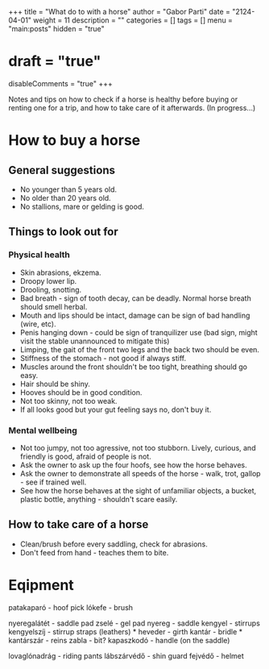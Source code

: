 +++
title = "What do to with a horse"
author = "Gabor Parti"
date = "2124-04-01"
weight = 11
description = ""
categories = []
tags = []
menu = "main:posts"
hidden = "true"
# draft = "true"
disableComments = "true"
+++

Notes and tips on how to check if a horse is healthy before buying or renting one for a trip, and how to take care of it afterwards. (In progress...)

# How to buy a horse

## General suggestions

* No younger than 5 years old.
* No older than 20 years old.
* No stallions, mare or gelding is good.

## Things to look out for

### Physical health

* Skin abrasions, ekzema.
* Droopy lower lip.
* Drooling, snotting.
* Bad breath - sign of tooth decay, can be deadly. Normal horse breath should smell herbal.
* Mouth and lips should be intact, damage can be sign of bad handling (wire, etc).
* Penis hanging down - could be sign of tranquilizer use (bad sign, might visit the stable unannounced to mitigate this)
* Limping, the gait of the front two legs and the back two should be even.
* Stiffness of the stomach - not good if always stiff.
* Muscles around the front shouldn't be too tight, breathing should go easy.
* Hair should be shiny.
* Hooves should be in good condition.
* Not too skinny, not too weak.
* If all looks good but your gut feeling says no, don't buy it.

### Mental wellbeing

* Not too jumpy, not too agressive, not too stubborn. Lively, curious, and friendly is good, afraid of people is not.
* Ask the owner to ask up the four hoofs, see how the horse behaves.
* Ask the owner to demonstrate all speeds of the horse - walk, trot, gallop - see if trained well.
* See how the horse behaves at the sight of unfamiliar objects, a bucket, plastic bottle, anything - shouldn't scare easily.

## How to take care of a horse

* Clean/brush before every saddling, check for abrasions.
* Don't feed from hand - teaches them to bite.

# Eqipment

patakaparó - hoof pick
lókefe - brush

nyeregalátét - saddle pad
zselé - gel pad
nyereg - saddle
kengyel - stirrups
kengyelszíj - stirrup straps (leathers) *
heveder - girth
kantár - bridle *
kantárszár - reins
zabla - bit?
kapaszkodó - handle (on the saddle)

lovaglónadrág - riding pants
lábszárvédő - shin guard
fejvédő - helmet

<!-- ## How to ride a horse -->










